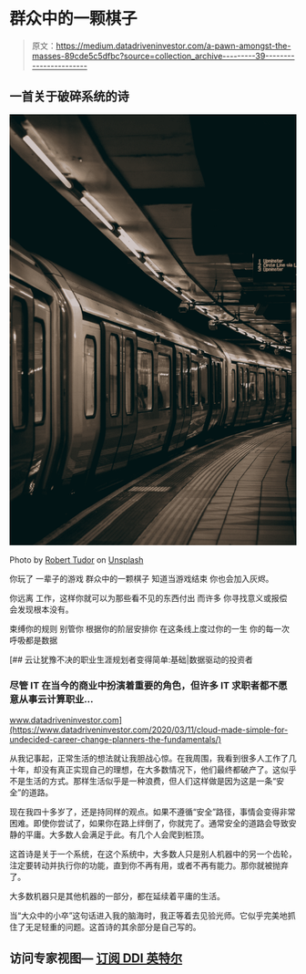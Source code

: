 # 群众中的一颗棋子

> 原文：<https://medium.datadriveninvestor.com/a-pawn-amongst-the-masses-89cde5c5dfbc?source=collection_archive---------39----------------------->

## 一首关于破碎系统的诗

![](img/586a3abf15e7a43866b608666480ae06.png)

Photo by [Robert Tudor](https://unsplash.com/@ashkya?utm_source=medium&utm_medium=referral) on [Unsplash](https://unsplash.com?utm_source=medium&utm_medium=referral)

你玩了
一辈子的游戏
群众中的一颗棋子
知道当游戏结束
你也会加入灰烬。

你远离
工作，这样你就可以为那些看不见的东西付出
而许多
你寻找意义或报偿
会发现根本没有。

束缚你的规则
别管你
根据你的阶层安排你
在这条线上度过你的一生
你的每一次呼吸都是数据

[](https://www.datadriveninvestor.com/2020/03/11/cloud-made-simple-for-undecided-career-change-planners-the-fundamentals/) [## 云让犹豫不决的职业生涯规划者变得简单:基础|数据驱动的投资者

### 尽管 IT 在当今的商业中扮演着重要的角色，但许多 IT 求职者都不愿意从事云计算职业…

www.datadriveninvestor.com](https://www.datadriveninvestor.com/2020/03/11/cloud-made-simple-for-undecided-career-change-planners-the-fundamentals/) 

从我记事起，正常生活的想法就让我胆战心惊。在我周围，我看到很多人工作了几十年，却没有真正实现自己的理想，在大多数情况下，他们最终都破产了。这似乎不是生活的方式。那样生活似乎是一种浪费，但人们这样做是因为这是一条“安全”的道路。

现在我四十多岁了，还是持同样的观点。如果不遵循“安全”路径，事情会变得非常困难。即使你尝试了，如果你在路上绊倒了，你就完了。通常安全的道路会导致安静的平庸。大多数人会满足于此。有几个人会爬到桩顶。

这首诗是关于一个系统，在这个系统中，大多数人只是别人机器中的另一个齿轮，注定要转动并执行你的功能，直到你不再有用，或者不再有能力。那你就被抛弃了。

大多数机器只是其他机器的一部分，都在延续着平庸的生活。

当“大众中的小卒”这句话进入我的脑海时，我正等着去见验光师。它似乎完美地抓住了无足轻重的问题。这首诗的其余部分是自己写的。

## 访问专家视图— [订阅 DDI 英特尔](https://datadriveninvestor.com/ddi-intel)